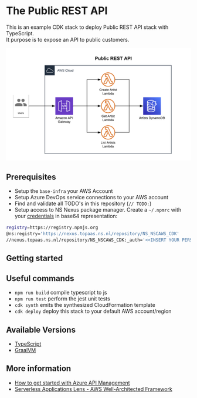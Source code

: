 # The Public REST API

This is an example CDK stack to deploy Public REST API stack with TypeScript.  
It purpose is to expose an API to public customers. 

![Architecture](public-rest-api-architecture.png)

## Prerequisites

* Setup the `base-infra` your AWS Account
* Setup Azure DevOps service connections to your AWS account
* Find and validate all TODO's in this repository (`// TODO:`) 
* Setup access to NS Nexus package manager. Create a `~/.npmrc` with your [credentials](https://nexus.topaas.ns.nl/#user/usertoken) in base64 representation:
```bash
registry=https://registry.npmjs.org
@ns:registry='https://nexus.topaas.ns.nl/repository/NS_NSCAWS_CDK'
//nexus.topaas.ns.nl/repository/NS_NSCAWS_CDK:_auth='<<INSERT YOUR PERSONAL BASE64 TOKEN>>'
```

## Getting started


## Useful commands

* `npm run build`   compile typescript to js
* `npm run test`    perform the jest unit tests
* `cdk synth`       emits the synthesized CloudFormation template
* `cdk deploy`      deploy this stack to your default AWS account/region

## Available Versions

* [TypeScript](typescript/)
* [GraalVM](graalvm/)

## More information
* [How to get started with Azure API Management]()
* [Serverless Applications Lens - AWS Well-Architected Framework](https://docs.aws.amazon.com/wellarchitected/latest/serverless-applications-lens/welcome.html)